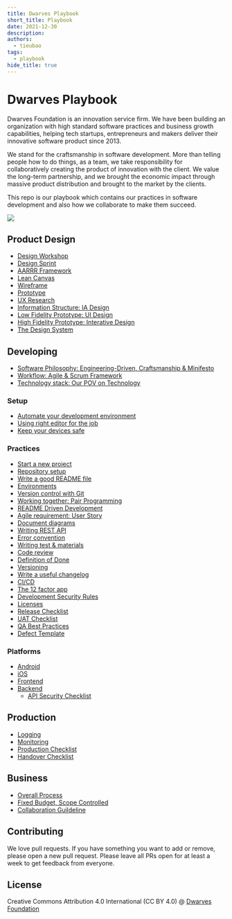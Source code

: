 ```yaml
---
title: Dwarves Playbook
short_title: Playbook
date: 2021-12-30
description: 
authors: 
  - tieubao
tags: 
  - playbook
hide_title: true
---
```


# Dwarves Playbook

Dwarves Foundation is an innovation service firm. We have been building an organization with high standard software practices and business growth capabilities, helping tech startups, entrepreneurs and makers deliver their innovative software product since 2013.

We stand for the craftsmanship in software development. More than telling people how to do things, as a team, we take responsibility for collaboratively creating the product of innovation with the client. We value the long-term partnership, and we brought the economic impact through massive product distribution and brought to the market by the clients.

This repo is our playbook which contains our practices in software development and also how we collaborate to make them succeed.

![](/engineering/img/team-images.png)

## Product Design

- [Design Workshop](/)
- [Design Sprint](/design/design-sprint.md)
- [AARRR Framework](/design/AARRR.md)
- [Lean Canvas](/design/lean-canvas.md)
- [Wireframe](/design/wireframe.md)
- [Prototype](/design/prototype.md)
- [UX Research](/design/UX-research.md)
- [Information Structure: IA Design](/design/IA.md)
- [Low Fidelity Prototype: UI Design](/design/UI.md)
- [High Fidelity Prototype: Interative Design](/design/IX.md)
- [The Design System](/design/design-system.md)

## Developing

- [Software Philosophy: Engineering-Driven, Craftsmanship & Minifesto](/engineering/README.md)
- [Workflow: Agile & Scrum Framework](/engineering/workflow.md)
- [Technology stack: Our POV on Technology](/engineering/stack.md)

### Setup

- [Automate your development environment](/engineering/setup-laptop.md)
- [Using right editor for the job](/engineering/editor.md)
- [Keep your devices safe](/engineering/basic-security.md)

### Practices

- [Start a new project](/engineering/setup-project.md)
- [Repository setup](/engineering/setup-repository.md)
- [Write a good README file](/engineering/readme-how.md)
- [Environments](/engineering/environment.md)
- [Version control with Git](/engineering/git.md)
- [Working together: Pair Programming](/engineering/working-together.md)
- [README Driven Development](/engineering/rdd.md)
- [Agile requirement: User Story](/engineering/user-story.md)
- [Document diagrams](/engineering/diagram.md)
- [Writing REST API](/engineering/restful.md)
- [Error convention](/engineering/error.md)
- [Writing test & materials](/engineering/testing/testing.md)
- [Code review](/engineering/code-review.md)
- [Definition of Done](/engineering/definition-of-done.md)
- [Versioning](/engineering/versioning.md)
- [Write a useful changelog](/engineering/changelog.md)
- [CI/CD](/engineering/ci-cd.md)
- [The 12 factor app](/engineering/12-factor-app.md)
- [Development Security Rules](/engineering/security/dev-security.md)
- [Licenses](/engineering/license.md)
- [Release Checklist](/engineering/release.md)
- [UAT Checklist](/engineering/testing/UAT.md)
- [QA Best Practices](/engineering/testing/QA-best-practices.md)
- [Defect Template](/engineering/testing/defect-template.md)

### Platforms

- [Android](/engineering/android.md)
- [iOS](/engineering/ios.md)
- [Frontend](/engineering/frontend/tech-ecosystem.md)
- [Backend](/engineering/backend.md)
  - [API Security Checklist](/engineering/security/api-security.md)

## Production

- [Logging](/engineering/log.md)
- [Monitoring](/engineering/monitoring.md)
- [Production Checklist](/engineering/production.md)
- [Handover Checklist](/engineering/handover.md)

## Business

- [Overall Process](/business/README.md)
- [Fixed Budget, Scope Controlled](/business/fbsc.md)
- [Collaboration Guildeline](/collaboration-guideline.md)

## Contributing

We love pull requests. If you have something you want to add or remove, please open a new pull request. Please leave all PRs open for at least a week to get feedback from everyone.

## License

Creative Commons Attribution 4.0 International (CC BY 4.0)
@ [Dwarves Foundation](https://d.foundation)
